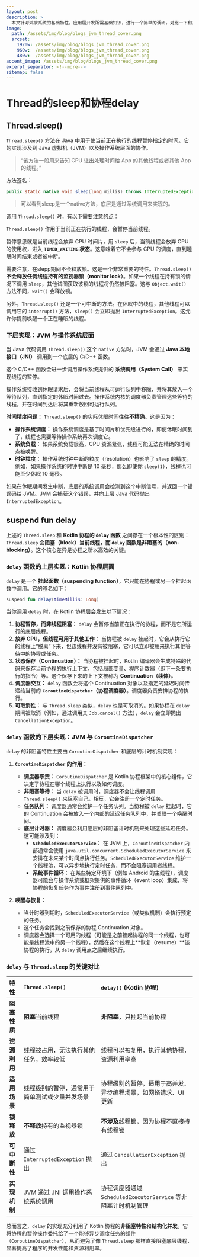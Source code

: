 ```yaml
---
layout: post
description: > 
  本文针对鸿蒙系统的基础特性，应用层开发所需基础知识，进行一个简单的调研，对比一下和其他平台的差异。
image: 
  path: /assets/img/blog/blogs_jvm_thread_cover.png
  srcset: 
    1920w: /assets/img/blog/blogs_jvm_thread_cover.png
    960w:  /assets/img/blog/blogs_jvm_thread_cover.png
    480w:  /assets/img/blog/blogs_jvm_thread_cover.png
accent_image: /assets/img/blog/blogs_jvm_thread_cover.png
excerpt_separator: <!--more-->
sitemap: false
---
```

# Thread的sleep和协程delay
## Thread.sleep()
`Thread.sleep()` 方法在 Java 中用于使当前正在执行的线程暂停指定的时间。它的实现涉及到 Java 虚拟机（JVM）以及操作系统层面的协作。

> “该方法一般用来告知 CPU 让出处理时间给 App 的其他线程或者其他 App 的线程。”

方法签名：

```java
public static native void sleep(long millis) throws InterruptedException;
```

> 可以看到sleep是一个native方法，底层是通过系统调用来实现的。

调用 `Thread.sleep()` 时，有以下需要注意的点：

`Thread.sleep()` 作用于当前正在执行的线程，会暂停当前线程。

暂停意思就是当前线程会放弃 CPU 时间片，用 `sleep` 后，当前线程会放弃 CPU 的使用权，进入 **`TIMED_WAITING` 状态**。这意味着它不会参与 CPU 的调度，直到睡眠时间结束或者被中断。

需要注意，在slepp期间不会释放锁。这是一个非常重要的特性。`Thread.sleep()` **不会释放任何线程持有的监视器锁（monitor lock）**。如果一个线程在持有锁的情况下调用 `sleep`，其他试图获取该锁的线程将仍然被阻塞。这与 `Object.wait()` 方法不同，`wait()` 会释放锁。

另外，`Thread.sleep()` 还是一个可中断的方法。在休眠中的线程，其他线程可以调用它的 `interrupt()` 方法，`sleep()` 会立即抛出 `InterruptedException`。这允许你提前唤醒一个正在睡眠的线程。

### 下层实现：JVM 与操作系统层面
当 Java 代码调用 `Thread.sleep()` 这个 `native` 方法时，JVM 会通过 **Java 本地接口（JNI）** 调用到一个底层的 C/C++ 函数。

这个 C/C++ 函数会进一步调用操作系统提供的 **系统调用（System Call）** 来实现线程的暂停。

操作系统接收到休眠请求后，会将当前线程从可运行队列中移除，并将其放入一个等待队列，直到指定的休眠时间过去。操作系统内核的调度器负责管理这些等待的线程，并在时间到达后将其重新放回可运行队列。

**时间精度问题：** `Thread.sleep()` 的实际休眠时间往往**不精确**。这是因为：
  * **操作系统调度：** 操作系统调度是基于时间片和优先级进行的，即使休眠时间到了，线程也需要等待操作系统再次调度它。
  * **系统负载：** 如果系统负载很高，CPU 资源紧张，线程可能无法在精确的时间点被唤醒。
  * **时钟粒度：** 操作系统时钟中断的粒度（resolution）也影响了 `sleep` 的精度。例如，如果操作系统的时钟中断是 10 毫秒，那么即使你 `sleep(1)`，线程也可能至少休眠 10 毫秒。

如果在休眠期间发生中断，底层的系统调用会检测到这个中断信号，并返回一个错误码给 JVM。JVM 会捕获这个错误，并向上层 Java 代码抛出 `InterruptedException`。

## suspend fun delay
上述的 `Thread.sleep` 和 **Kotlin 协程的 `delay` 函数** 之间存在一个根本性的区别：`Thread.sleep` 会**阻塞（block）当前线程，而 `delay` 函数是非阻塞的（non-blocking）**。这个核心差异是协程之所以高效的关键。

### `delay` 函数的上层实现：Kotlin 协程层面

`delay` 是一个 **挂起函数（suspending function）**，它只能在协程或另一个挂起函数中调用。它的签名如下：

```kotlin
suspend fun delay(timeMillis: Long)
```

当你调用 `delay` 时，在 Kotlin 协程层会发生以下情况：

1.  **协程暂停，而非线程阻塞：** `delay` 会暂停当前正在执行的协程，而不是它所运行的底层线程。
2.  **放弃 CPU，但线程可用于其他工作：** 当协程被 `delay` 挂起时，它会从执行它的线程上“脱离”下来，但该线程并没有被阻塞，它可以立即被用来执行其他等待中的协程或任务。
3.  **状态保存（Continuation）：** 当协程被挂起时，Kotlin 编译器会生成特殊的代码来保存当前协程的执行上下文，包括局部变量、程序计数器（即下一条要执行的指令）等。这个保存下来的上下文被称为 **Continuation（续体）**。
4.  **调度器交互：** `delay` 函数会将这个 Continuation 对象以及指定的延迟时间传递给当前的 **`CoroutineDispatcher`（协程调度器）**。调度器负责安排协程的执行。
5.  **可取消性：** 与 `Thread.sleep` 类似，`delay` 也是可取消的。如果协程在 `delay` 期间被取消（例如，通过调用其 `Job.cancel()` 方法），`delay` 会立即抛出 `CancellationException`。

### `delay` 函数的下层实现：JVM 与 `CoroutineDispatcher`

`delay` 的非阻塞特性主要由 `CoroutineDispatcher` 和底层的计时机制实现：

1.  **`CoroutineDispatcher` 的作用：**

      * **调度器职责：** `CoroutineDispatcher` 是 Kotlin 协程框架中的核心组件，它决定了协程在哪个线程上执行以及如何调度。
      * **非阻塞等待：** 当 `delay` 被调用时，调度器不会让线程调用 `Thread.sleep()` 来阻塞自己。相反，它会注册一个定时任务。
      * **任务队列：** 调度器通常会维护一个任务队列。当协程被 `delay` 挂起时，它的 Continuation 会被放入一个内部的延迟任务队列中，并关联一个唤醒时间。
      * **底层计时器：** 调度器会利用底层的非阻塞计时机制来处理这些延迟任务。这可能涉及到：
          * **`ScheduledExecutorService`：** 在 JVM 上，`CoroutineDispatcher` 内部通常会使用 `java.util.concurrent.ScheduledExecutorService` 来安排在未来某个时间点执行任务。`ScheduledExecutorService` 维护一个线程池，可以异步地执行定时任务，而不会阻塞调用者线程。
          * **系统事件循环：** 在某些特定环境下（例如 Android 的主线程），调度器可能会与操作系统或框架提供的事件循环（event loop）集成，将协程的恢复任务作为事件注册到事件队列中。

2.  **唤醒与恢复：**

      * 当计时器到期时，`ScheduledExecutorService`（或类似机制）会执行预定的任务。
      * 这个任务会找到之前保存的协程 Continuation 对象。
      * 调度器会选择一个可用的线程（可能是之前挂起协程的同一个线程，也可能是线程池中的另一个线程），然后在这个线程上\*\*恢复（resume）\*\*该协程的执行，从 `delay` 调用点之后继续执行。

### `delay` 与 `Thread.sleep` 的关键对比

| 特性         | `Thread.sleep()`                               | `delay()` (Kotlin 协程)                                    |
| :----------- | :--------------------------------------------- | :--------------------------------------------------------- |
| **阻塞性质** | **阻塞**当前线程                               | **非阻塞**，只挂起当前协程                                 |
| **资源利用** | 线程被占用，无法执行其他任务，效率较低         | 线程可以被复用，执行其他协程，资源利用率高                 |
| **适用场景** | 线程级别的暂停，通常用于简单测试或少量并发场景 | 协程级别的暂停，适用于高并发、异步编程场景，如网络请求、UI 更新 |
| **锁释放** | **不释放**持有的监视器锁                       | **不涉及**线程锁，因为协程不直接持有线程锁                 |
| **可中断性** | 通过 `InterruptedException` 抛出              | 通过 `CancellationException` 抛出                          |
| **实现机制** | JVM 通过 JNI 调用操作系统系统调用              | 协程调度器通过 `ScheduledExecutorService` 等非阻塞计时机制管理 |

总而言之，`delay` 的实现充分利用了 Kotlin 协程的**非阻塞特性**和**结构化并发**。它将协程的暂停操作委托给了一个能够异步调度任务的组件（`CoroutineDispatcher`），从而避免了像 `Thread.sleep` 那样直接阻塞底层线程，显著提高了程序的并发性能和资源利用率。